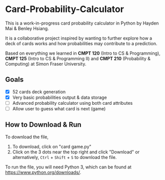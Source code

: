 # Card-Probability-Calculator
This is a work-in-progress card probability calculator in Python by Hayden Mai & Benley Hsiang.

It is a collaborative project inspired by wanting to further explore how a deck of cards works and how probabilities may contribute to a prediction.

Based on everything we learned in **CMPT 120** (Intro to CS & Programming), **CMPT 125** (Intro to CS & Programming II) and **CMPT 210** (Probability & Computing) at Simon Fraser University.

## Goals
- [x] 52 cards deck generation
- [x] Very basic probabilities output & data storage
- [ ] Advanced probability calculator using both card attributes
- [ ] Allow user to guess what card is next (game)

## How to Download & Run
To download the file,
1. To download, click on "card game.py"
2. Click on the 3 dots near the top right and click "Download" or alternatively, `Ctrl` + `Shift` + `S` to download the file.

To run the file, you will need Python 3, which can be found at https://www.python.org/downloads/.
